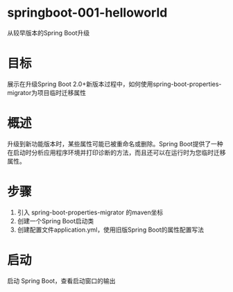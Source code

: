 # springboot-001-helloworld
从较早版本的Spring Boot升级

# 目标
展示在升级Spring Boot 2.0+新版本过程中，如何使用spring-boot-properties-migrator为项目临时迁移属性

# 概述
升级到新功能版本时，某些属性可能已被重命名或删除。Spring Boot提供了一种在启动时分析应用程序环境并打印诊断的方法，而且还可以在运行时为您临时迁移属性。

# 步骤
1. 引入 spring-boot-properties-migrator 的maven坐标
2. 创建一个Spring Boot启动类
3. 创建配置文件application.yml，使用旧版Spring Boot的属性配置写法

# 启动
启动 Spring Boot，查看启动窗口的输出